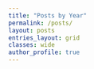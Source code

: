 ```yaml
---
title: "Posts by Year"
permalink: /posts/
layout: posts
entries_layout: grid
classes: wide
author_profile: true
---
```

